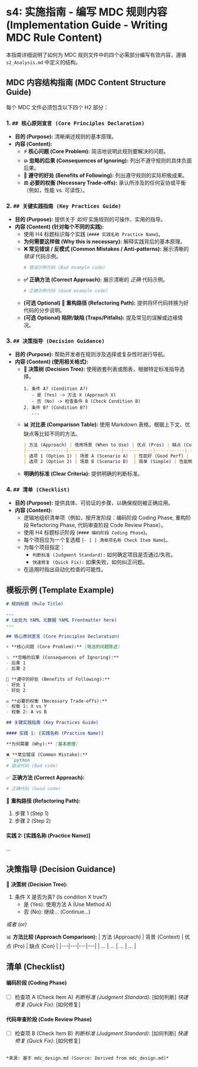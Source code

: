 # s4: 实施指南 - 编写 MDC 规则内容 (Implementation Guide - Writing MDC Rule Content)

本指南详细说明了如何为 MDC 规则文件中的四个必需部分编写有效内容，遵循 `s2_Analysis.md` 中定义的结构。

## MDC 内容结构指南 (MDC Content Structure Guide)

每个 MDC 文件必须包含以下四个 H2 部分：

### 1. `## 核心原则宣言 (Core Principles Declaration)`

*   **目的 (Purpose):** 清晰阐述规则的基本原理。
*   **内容 (Content):**
    *   **⚡️ 核心问题 (Core Problem):** 简洁地说明此规则要解决的问题。
    *   **💥 忽略的后果 (Consequences of Ignoring):** 列出不遵守规则的具体负面后果。
    *   **💎 遵守的好处 (Benefits of Following):** 列出遵守规则的实际积极成果。
    *   **⚖️ 必要的权衡 (Necessary Trade-offs):** 承认所涉及的任何妥协或平衡（例如，性能 vs. 可读性）。

### 2. `## 关键实践指南 (Key Practices Guide)`

*   **目的 (Purpose):** 提供关于 *如何* 实施规则的可操作、实用的指导。
*   **内容 (Content) (针对每个不同的实践):**
    *   使用 H4 标题标识每个实践 (`#### 实践名称 Practice Name`)。
    *   **为何需要这样做 (Why this is necessary):** 解释实践背后的基本原理。
    *   **❌ 常见错误 / 反模式 (Common Mistakes / Anti-patterns):** 展示清晰的 *错误* 代码示例。
        ```python
        # 错误示例代码 (Bad example code)
        ```
    *   **✅ 正确方法 (Correct Approach):** 展示清晰的 *正确* 代码示例。
        ```python
        # 正确示例代码 (Good example code)
        ```
    *   **(可选 Optional) 🔄 重构路径 (Refactoring Path):** 提供将坏代码转换为好代码的分步说明。
    *   **(可选 Optional) 陷阱/缺陷 (Traps/Pitfalls):** 提及常见的误解或边缘情况。

### 3. `## 决策指导 (Decision Guidance)`

*   **目的 (Purpose):** 帮助开发者在规则涉及选择或复杂性时进行导航。
*   **内容 (Content) (使用相关格式):**
    *   **🌲 决策树 (Decision Tree):** 使用嵌套列表或图表，根据特定标准指导选择。
        ```
        1. 条件 A? (Condition A?)
           - 是 (Yes) -> 方法 X (Approach X)
           - 否 (No) -> 检查条件 B (Check Condition B)
        2. 条件 B? (Condition B?)
           ...
        ```
    *   **📊 对比表 (Comparison Table):** 使用 Markdown 表格，根据上下文、优缺点等比较不同的方法。
        ```markdown
        | 方法 (Approach) | 使用场景 (When to Use) | 优点 (Pros) | 缺点 (Cons) | 注意事项 (Notes) |
        |---------------|--------------------|-----------|-----------|--------------|
        | 选项 1 (Option 1) | 场景 A (Scenario A)  | 性能好 (Good Perf) | 复杂 (Complex) | 需谨慎 (Be careful) |
        | 选项 2 (Option 2) | 场景 B (Scenario B)  | 简单 (Simple) | 性能稍差 (Less Perf) | 更容易 (Easier) |
        ```
    *   **明确的标准 (Clear Criteria):** 提供明确的判断标准。

### 4. `## 清单 (Checklist)`

*   **目的 (Purpose):** 提供具体、可验证的步骤，以确保规则被正确应用。
*   **内容 (Content):**
    *   逻辑地组织清单项（例如，按开发阶段：编码阶段 Coding Phase, 重构阶段 Refactoring Phase, 代码审查阶段 Code Review Phase）。
    *   使用 H4 标题标识阶段 (`#### 编码阶段 Coding Phase`)。
    *   每个项目应为一个复选框 (`- [ ] 清单项名称 Check Item Name`)。
    *   为每个项目指定：
        *   `判断标准 (Judgment Standard):` 如何确定项目是否通过/失败。
        *   `快速修复 (Quick Fix):` 如果失败，如何纠正问题。
    *   在适用时指出自动化检查的可能性。

## 模板示例 (Template Example)

```markdown
# 规则标题 (Rule Title)

---
# (此处为 YAML 元数据 YAML Frontmatter here)
---

## 核心原则宣言 (Core Principles Declaration)

⚡️ **核心问题 (Core Problem):** [简洁的问题陈述]

💥 **忽略的后果 (Consequences of Ignoring):**
- 后果 1
- 后果 2

💎 **遵守的好处 (Benefits of Following):**
- 好处 1
- 好处 2

⚖️ **必要的权衡 (Necessary Trade-offs):**
- 权衡 1: X vs Y
- 权衡 2: A vs B

## 关键实践指南 (Key Practices Guide)

#### 实践 1: [实践名称 (Practice Name)]

**为何需要 (Why):** [基本原理]

❌ **常见错误 (Common Mistake):**
```python
# 错误代码 (Bad code)
```

✅ **正确方法 (Correct Approach):**
```python
# 正确代码 (Good code)
```

🔄 **重构路径 (Refactoring Path):**
1. 步骤 1 (Step 1)
2. 步骤 2 (Step 2)

#### 实践 2: [实践名称 (Practice Name)]
...

## 决策指导 (Decision Guidance)

🌲 **决策树 (Decision Tree):**
1. 条件 X 是否为真? (Is condition X true?)
   - 是 (Yes): 使用方法 A (Use Method A)
   - 否 (No): 继续... (Continue...)

*或者 (or)*

📊 **方法比较 (Approach Comparison):**
| 方法 (Approach) | 背景 (Context) | 优点 (Pro) | 缺点 (Con) |
|---|---|---|---|
| ... | ... | ... | ... |

## 清单 (Checklist)

#### 编码阶段 (Coding Phase)
- [ ] 检查项 A (Check Item A)
      *判断标准 (Judgment Standard):* [如何判断]
      *快速修复 (Quick Fix):* [如何修复]

#### 代码审查阶段 (Code Review Phase)
- [ ] 检查项 B (Check Item B)
      *判断标准 (Judgment Standard):* [如何判断]
      *快速修复 (Quick Fix):* [如何修复]
```

*来源: 基于 mdc_design.md (Source: Derived from mdc_design.md)* 